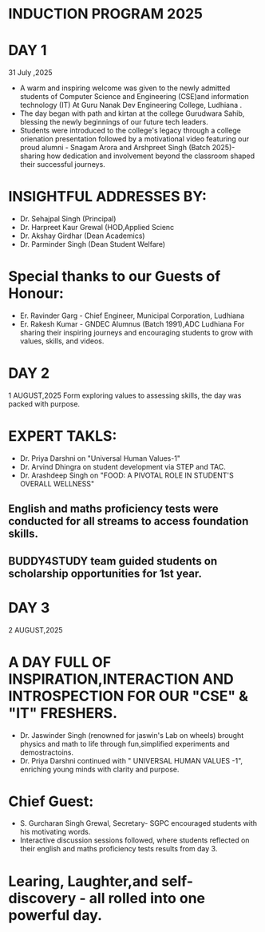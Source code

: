 # INDUCTION PROGRAM 2025
# DAY 1 
31 July ,2025
+ A warm and inspiring welcome was given to the newly admitted students of Computer Science and Engineering (CSE)and information technology (IT) At Guru Nanak Dev Engineering College, Ludhiana .
+ The day began with path and kirtan at the college Gurudwara Sahib, blessing the newly beginnings of our future tech leaders.
+ Students were introduced to the college's legacy through a college orienation presentation followed by a motivational video featuring our proud alumni - Snagam Arora and Arshpreet Singh (Batch 2025)- sharing how dedication and involvement beyond the classroom shaped their successful journeys.
# INSIGHTFUL ADDRESSES BY:
* Dr. Sehajpal Singh (Principal)
* Dr. Harpreet Kaur Grewal (HOD,Applied Scienc
* Dr. Akshay Girdhar (Dean Academics)
* Dr. Parminder Singh (Dean Student Welfare)
# Special thanks to our Guests of Honour:
* Er. Ravinder Garg - Chief Engineer, Municipal Corporation, Ludhiana
* Er. Rakesh Kumar - GNDEC Alumnus (Batch 1991),ADC Ludhiana
For sharing their inspiring journeys and encouraging students to grow with values, skills, and videos.
# DAY 2 
1 AUGUST,2025
Form exploring values to assessing skills, the day was packed with purpose.
# EXPERT TAKLS: 
* Dr. Priya Darshni on "Universal Human Values-1"
* Dr. Arvind Dhingra on student development via STEP and TAC.
* Dr. Arashdeep Singh on "FOOD: A PIVOTAL ROLE IN STUDENT'S OVERALL WELLNESS"
## English and maths proficiency tests were conducted for all streams to access foundation skills.
## BUDDY4STUDY team guided students on scholarship opportunities for 1st year.
# DAY 3 
2 AUGUST,2025
# A DAY FULL OF INSPIRATION,INTERACTION AND INTROSPECTION FOR OUR "CSE" & "IT" FRESHERS.
* Dr. Jaswinder Singh (renowned for jaswin's Lab on wheels) brought physics and math to life through fun,simplified experiments and demostractoins.
* Dr. Priya Darshni continued with " UNIVERSAL HUMAN VALUES -1", enriching young minds with clarity and purpose.
# Chief Guest:
* S. Gurcharan Singh Grewal, Secretary- SGPC encouraged students with his motivating words.
* Interactive discussion sessions followed, where students reflected on their english and maths proficiency tests results from day 3.
# Learing, Laughter,and self- discovery - all rolled into one powerful day.
